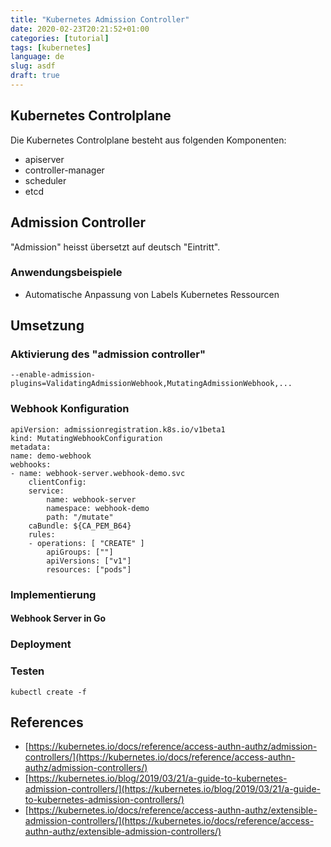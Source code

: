 ```yaml
---
title: "Kubernetes Admission Controller"
date: 2020-02-23T20:21:52+01:00
categories: [tutorial]
tags: [kubernetes]
language: de
slug: asdf
draft: true
---
```


## Kubernetes Controlplane

Die Kubernetes Controlplane besteht aus folgenden Komponenten:

- apiserver
- controller-manager
- scheduler
- etcd

## Admission Controller

"Admission" heisst übersetzt auf deutsch "Eintritt".

### Anwendungsbeispiele

- Automatische Anpassung von Labels Kubernetes Ressourcen

## Umsetzung

### Aktivierung des "admission controller"

    --enable-admission-plugins=ValidatingAdmissionWebhook,MutatingAdmissionWebhook,...

### Webhook Konfiguration


    apiVersion: admissionregistration.k8s.io/v1beta1
    kind: MutatingWebhookConfiguration
    metadata:
    name: demo-webhook
    webhooks:
    - name: webhook-server.webhook-demo.svc
        clientConfig:
        service:
            name: webhook-server
            namespace: webhook-demo
            path: "/mutate"
        caBundle: ${CA_PEM_B64}
        rules:
        - operations: [ "CREATE" ]
            apiGroups: [""]
            apiVersions: ["v1"]
            resources: ["pods"]

### Implementierung

#### Webhook Server in Go

### Deployment

### Testen

    kubectl create -f

## References

- [https://kubernetes.io/docs/reference/access-authn-authz/admission-controllers/](https://kubernetes.io/docs/reference/access-authn-authz/admission-controllers/)
- [https://kubernetes.io/blog/2019/03/21/a-guide-to-kubernetes-admission-controllers/](https://kubernetes.io/blog/2019/03/21/a-guide-to-kubernetes-admission-controllers/)
- [https://kubernetes.io/docs/reference/access-authn-authz/extensible-admission-controllers/](https://kubernetes.io/docs/reference/access-authn-authz/extensible-admission-controllers/)